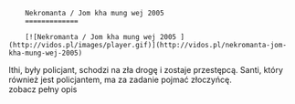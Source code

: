 
        Nekromanta / Jom kha mung wej 2005 
        =============
        
        [![Nekromanta / Jom kha mung wej 2005 ](http://vidos.pl/images/player.gif)](http://vidos.pl/nekromanta-jom-kha-mung-wej-2005)
        
        
 Ithi, były policjant, schodzi na zła drogę i zostaje przestępcą. Santi, który również jest policjantem, ma za zadanie pojmać złoczyńcę. zobacz pełny opis
    
